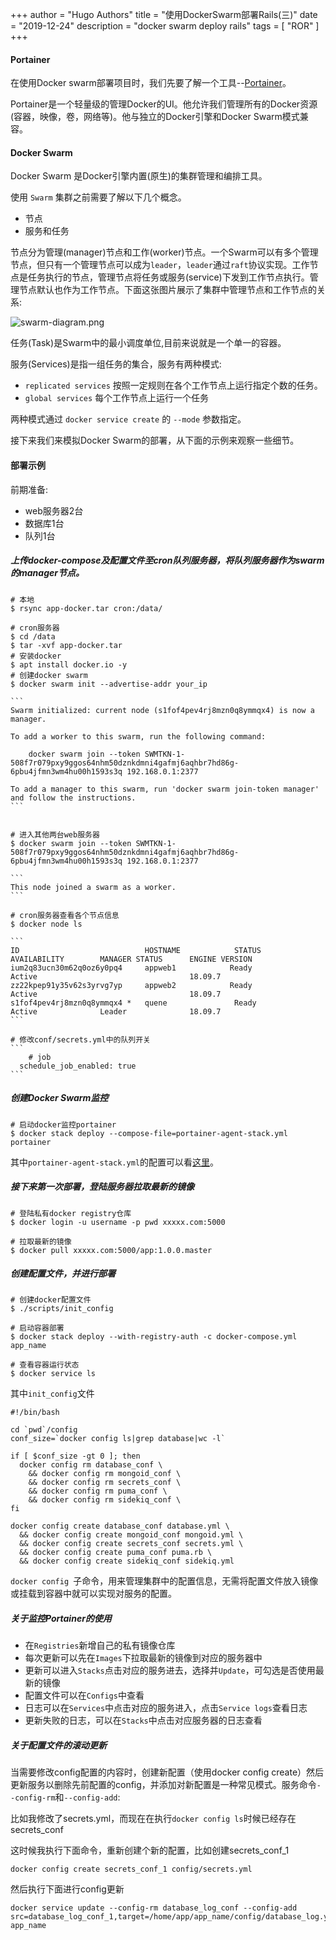 +++
author = "Hugo Authors"
title = "使用DockerSwarm部署Rails(三)"
date = "2019-12-24"
description = "docker swarm deploy rails"
tags = [
    "ROR"
]
+++

#### Portainer

在使用Docker swarm部署项目时，我们先要了解一个工具--[Portainer](https://github.com/portainer/portainer)。

Portainer是一个轻量级的管理Docker的UI。他允许我们管理所有的Docker资源(容器，映像，卷，网络等)。他与独立的Docker引擎和Docker Swarm模式兼容。

#### Docker Swarm

Docker Swarm 是Docker引擎内置(原生)的集群管理和编排工具。

使用 `Swarm` 集群之前需要了解以下几个概念。

* 节点
* 服务和任务

节点分为管理(manager)节点和工作(worker)节点。一个Swarm可以有多个管理节点，但只有一个管理节点可以成为`leader`，`leader`通过`raft`协议实现。工作节点是任务执行的节点，管理节点将任务或服务(service)下发到工作节点执行。管理节点默认也作为工作节点。下面这张图片展示了集群中管理节点和工作节点的关系:

![swarm-diagram.png](https://i.loli.net/2020/06/30/TlzVUoXOPBNp57I.png)

任务(Task)是Swarm中的最小调度单位,目前来说就是一个单一的容器。

服务(Services)是指一组任务的集合，服务有两种模式:

* `replicated services` 按照一定规则在各个工作节点上运行指定个数的任务。
* `global services` 每个工作节点上运行一个任务

两种模式通过 `docker service create` 的 `--mode` 参数指定。

接下来我们来模拟Docker Swarm的部署，从下面的示例来观察一些细节。

#### 部署示例

前期准备:

* web服务器2台
* 数据库1台
* 队列1台

##### 上传docker-compose及配置文件至cron队列服务器，将队列服务器作为swarm的manager节点。

```shell
# 本地
$ rsync app-docker.tar cron:/data/

# cron服务器
$ cd /data
$ tar -xvf app-docker.tar
# 安装docker
$ apt install docker.io -y
# 创建docker swarm
$ docker swarm init --advertise-addr your_ip

​```
Swarm initialized: current node (s1fof4pev4rj8mzn0q8ymmqx4) is now a manager.

To add a worker to this swarm, run the following command:

    docker swarm join --token SWMTKN-1-508f7r079pxy9ggos64nhm50dznkdmni4gafmj6aqhbr7hd86g-6pbu4jfmn3wm4hu00h1593s3q 192.168.0.1:2377

To add a manager to this swarm, run 'docker swarm join-token manager' and follow the instructions.
​```


# 进入其他两台web服务器
$ docker swarm join --token SWMTKN-1-508f7r079pxy9ggos64nhm50dznkdmni4gafmj6aqhbr7hd86g-6pbu4jfmn3wm4hu00h1593s3q 192.168.0.1:2377

​```
This node joined a swarm as a worker.
​```

# cron服务器查看各个节点信息
$ docker node ls

​```
ID                            HOSTNAME            STATUS              AVAILABILITY        MANAGER STATUS      ENGINE VERSION
ium2q83ucn30m62q0oz6y0pq4     appweb1            Ready               Active                                  18.09.7
zz22kpep91y35v62s3yrvg7yp     appweb2            Ready               Active                                  18.09.7
s1fof4pev4rj8mzn0q8ymmqx4 *   quene               Ready               Active              Leader              18.09.7
​```

# 修改conf/secrets.yml中的队列开关
​```
	# job
  schedule_job_enabled: true
​```
```

##### 创建Docker Swarm监控

```shell
# 启动docker监控portainer
$ docker stack deploy --compose-file=portainer-agent-stack.yml portainer
```

其中`portainer-agent-stack.yml`的配置可以看[这里](https://portainer.readthedocs.io/en/latest/deployment.html)。

##### 接下来第一次部署，登陆服务器拉取最新的镜像

```shell
# 登陆私有docker registry仓库
$ docker login -u username -p pwd xxxxx.com:5000

# 拉取最新的镜像
$ docker pull xxxxx.com:5000/app:1.0.0.master
```

##### 创建配置文件，并进行部署

```shell
# 创建docker配置文件
$ ./scripts/init_config

# 启动容器部署
$ docker stack deploy --with-registry-auth -c docker-compose.yml app_name

# 查看容器运行状态
$ docker service ls
```

其中`init_config`文件

```shell
#!/bin/bash

cd `pwd`/config
conf_size=`docker config ls|grep database|wc -l`

if [ $conf_size -gt 0 ]; then
  docker config rm database_conf \
    && docker config rm mongoid_conf \
    && docker config rm secrets_conf \
    && docker config rm puma_conf \
    && docker config rm sidekiq_conf \
fi

docker config create database_conf database.yml \
  && docker config create mongoid_conf mongoid.yml \
  && docker config create secrets_conf secrets.yml \
  && docker config create puma_conf puma.rb \
  && docker config create sidekiq_conf sidekiq.yml

```

`docker config `子命令，用来管理集群中的配置信息，无需将配置文件放入镜像或挂载到容器中就可以实现对服务的配置。

##### 关于监控Portainer的使用

* 在`Registries`新增自己的私有镜像仓库
* 每次更新可以先在`Images`下拉取最新的镜像到对应的服务器中
* 更新可以进入`Stacks`点击对应的服务进去，选择并`Update`，可勾选是否使用最新的镜像
* 配置文件可以在`Configs`中查看
* 日志可以在`Services`中点击对应的服务进入，点击`Service logs`查看日志
* 更新失败的日志，可以在`Stacks`中点击对应服务器的日志查看

##### 关于配置文件的滚动更新

当需要修改config配置的内容时，创建新配置（使用docker config create）然后更新服务以删除先前配置的config，并添加对新配置是一种常见模式。服务命令`--config-rm`和`--config-add`:

比如我修改了secrets.yml，而现在在执行`docker config ls`时候已经存在secrets_conf

这时候我执行下面命令，重新创建个新的配置，比如创建secrets_conf_1
```shell
docker config create secrets_conf_1 config/secrets.yml
```

然后执行下面进行config更新
```shell
docker service update --config-rm database_log_conf --config-add src=database_log_conf_1,target=/home/app/app_name/config/database_log.yml app_name
```